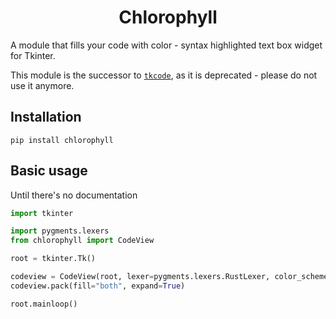 <h1 align="center">Chlorophyll</h1>

A module that fills your code with color - syntax highlighted text box widget for Tkinter.

This module is the successor to [`tkcode`](https://github.com/rdbende/tkcode), as it is deprecated - please do not use it anymore.

## Installation

`pip install chlorophyll`

## Basic usage
Until there's no documentation

```python
import tkinter

import pygments.lexers
from chlorophyll import CodeView

root = tkinter.Tk()

codeview = CodeView(root, lexer=pygments.lexers.RustLexer, color_scheme="monokai")
codeview.pack(fill="both", expand=True)

root.mainloop()
```
